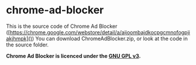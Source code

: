 # chrome-ad-blocker
This is the source code of Chrome Ad Blocker ([https://chrome.google.com/webstore/detail/a/aijoombajdkocpgcmnofogpjiakjhmpk]()) You can download ChromeAdBlocker.zip, or look at the code in the source folder. 

**Chrome Ad Blocker is licenced under the [GNU GPL v3](https://www.gnu.org/licenses/gpl-3.0.en.html).**
